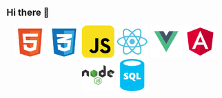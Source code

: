 ## Hi there 👋

<div align="center">
  <img src="logos/html.svg" alt="Logo HTML" width="75" height="75">
  <img src="logos/css.svg" alt="Logo HTML" width="75" height="75">
  <img src="logos/javascript.svg" alt="Logo HTML" width="75" height="75">
  <img src="logos/react.svg" alt="Logo HTML" width="75" height="75">
  <img src="logos/vue.svg" alt="Logo HTML" width="75" height="75">
  <img src="logos/angular.svg" alt="Logo HTML" width="75" height="75">
  <img src="logos/node.svg" alt="Logo HTML" width="75" height="75">
  <img src="logos/sql.svg" alt="Logo HTML" width="75" height="75">
</div>
